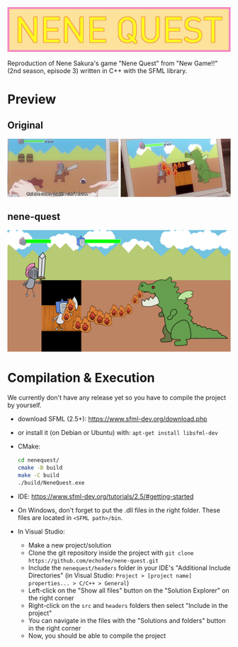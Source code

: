 <p align="center"><img src="title.png" alt="title"></p>

Reproduction of Nene Sakura's game "Nene Quest" from "New Game!!" (2nd
season, episode 3) written in C++ with the SFML library.

# Preview

## Original

![](samples/screenshot01.png)

## nene-quest

![](samples/screenshot02.png)

# Compilation & Execution

We currently don't have any release yet so you have to compile the
project by yourself.

* download SFML (2.5+): https://www.sfml-dev.org/download.php
* or install it (on Debian or Ubuntu) with: `apt-get install libsfml-dev`

* CMake:

    ```sh
    cd nenequest/
    cmake -B build
    make -C build
    ./build/NeneQuest.exe
    ```

* IDE: https://www.sfml-dev.org/tutorials/2.5/#getting-started

* On Windows, don't forget to put the .dll files in the right
  folder. These files are located in `<SFML path>/bin`.

* In Visual Studio:
  + Make a new project/solution
  + Clone the git repository inside the project with `git clone
    https://github.com/echofee/nene-quest.git`
  + Include the `nenequest/headers` folder in your IDE's "Additional
    Include Directories" (in Visual Studio: `Project > [project name]
    properties... > C/C++ > General`)
  + Left-click on the "Show all files" button on the "Solution
    Explorer" on the right corner
  + Right-click on the `src` and `headers` folders then select
    "Include in the project"
  + You can navigate in the files with the "Solutions and folders"
    button in the right corner
  + Now, you should be able to compile the project
